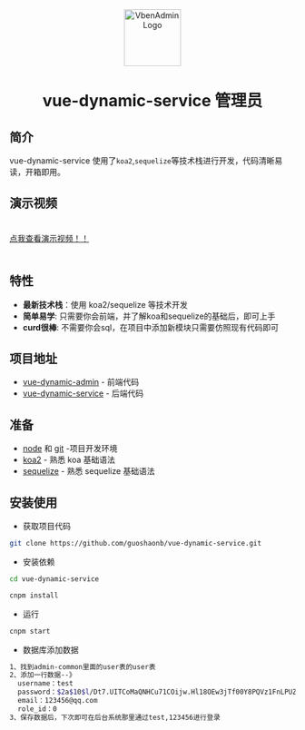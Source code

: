 <div align="center"> <a href="https://github.com/guoshaonb/vue-dynamic-service"> <img alt="VbenAdmin Logo" width="100" height="100" src="http://106.55.240.242/my-file-path/images/admin-pwa-middle.png"></a>
<h1>vue-dynamic-service 管理员</h1>
</div>

## 简介

vue-dynamic-service 使用了`koa2`,`sequelize`等技术栈进行开发，代码清晰易读，开箱即用。

## 演示视频

<div style="padding:20px 0">
  <a href="http://106.55.240.242/my-file-path/video/demonstration.mp4">点我查看演示视频！！</a>
  <!-- <video src='http://106.55.240.242/my-file-path/video/demonstration.mp4' autoplay muted></video> -->
</div>

## 特性

- **最新技术栈**：使用 koa2/sequelize 等技术开发
- **简单易学**: 只需要你会前端，并了解koa和sequelize的基础后，即可上手
- **curd很棒**: 不需要你会sql，在项目中添加新模块只需要仿照现有代码即可

## 项目地址

- [vue-dynamic-admin](https://github.com/guoshaonb/vue-dynamic-admin) - 前端代码
- [vue-dynamic-service](https://github.com/guoshaonb/vue-dynamic-service) - 后端代码

## 准备

- [node](http://nodejs.org/) 和 [git](https://git-scm.com/) -项目开发环境
- [koa2](https://koa.bootcss.com/) - 熟悉 koa 基础语法
- [sequelize](https://www.sequelize.com.cn/) - 熟悉 sequelize 基础语法

## 安装使用

- 获取项目代码

```bash
git clone https://github.com/guoshaonb/vue-dynamic-service.git
```

- 安装依赖

```bash
cd vue-dynamic-service

cnpm install

```

- 运行

```bash
cnpm start
```

- 数据库添加数据

```bash
1、找到admin-common里面的user表的user表
2、添加一行数据--》
  username：test
  password：$2a$10$l/Dt7.UITCoMaQNHCu71COijw.Hl18OEw3jTf00Y8PQVz1FnLPUZ.（最后一个“.”别忘记复制）
  email：123456@qq.com
  role_id：0
3、保存数据后，下次即可在后台系统那里通过test,123456进行登录
```
